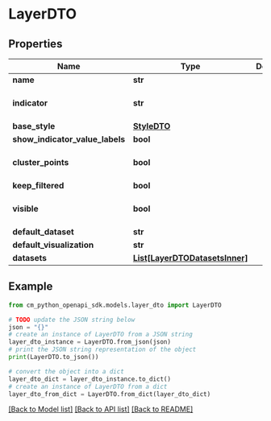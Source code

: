 # LayerDTO


## Properties

Name | Type | Description | Notes
------------ | ------------- | ------------- | -------------
**name** | **str** |  | 
**indicator** | **str** |  | [default to 'inherit']
**base_style** | [**StyleDTO**](StyleDTO.md) |  | [optional] 
**show_indicator_value_labels** | **bool** |  | [optional] 
**cluster_points** | **bool** |  | [optional] [default to True]
**keep_filtered** | **bool** |  | [optional] 
**visible** | **bool** |  | [optional] [default to True]
**default_dataset** | **str** |  | [optional] 
**default_visualization** | **str** |  | [optional] 
**datasets** | [**List[LayerDTODatasetsInner]**](LayerDTODatasetsInner.md) |  | 

## Example

```python
from cm_python_openapi_sdk.models.layer_dto import LayerDTO

# TODO update the JSON string below
json = "{}"
# create an instance of LayerDTO from a JSON string
layer_dto_instance = LayerDTO.from_json(json)
# print the JSON string representation of the object
print(LayerDTO.to_json())

# convert the object into a dict
layer_dto_dict = layer_dto_instance.to_dict()
# create an instance of LayerDTO from a dict
layer_dto_from_dict = LayerDTO.from_dict(layer_dto_dict)
```
[[Back to Model list]](../README.md#documentation-for-models) [[Back to API list]](../README.md#documentation-for-api-endpoints) [[Back to README]](../README.md)


